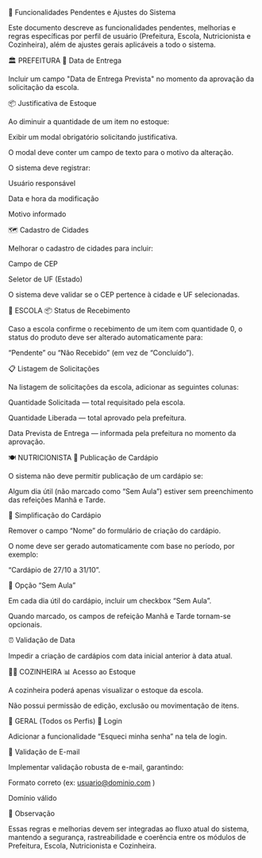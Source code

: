 🧩 Funcionalidades Pendentes e Ajustes do Sistema

Este documento descreve as funcionalidades pendentes, melhorias e regras específicas por perfil de usuário (Prefeitura, Escola, Nutricionista e Cozinheira), além de ajustes gerais aplicáveis a todo o sistema.

🏛️ PREFEITURA
📅 Data de Entrega

Incluir um campo "Data de Entrega Prevista" no momento da aprovação da solicitação da escola.

📦 Justificativa de Estoque

Ao diminuir a quantidade de um item no estoque:

Exibir um modal obrigatório solicitando justificativa.

O modal deve conter um campo de texto para o motivo da alteração.

O sistema deve registrar:

Usuário responsável

Data e hora da modificação

Motivo informado

🗺️ Cadastro de Cidades

Melhorar o cadastro de cidades para incluir:

Campo de CEP

Seletor de UF (Estado)

O sistema deve validar se o CEP pertence à cidade e UF selecionadas.

🏫 ESCOLA
📦 Status de Recebimento

Caso a escola confirme o recebimento de um item com quantidade 0, o status do produto deve ser alterado automaticamente para:

“Pendente” ou “Não Recebido” (em vez de “Concluído”).

📋 Listagem de Solicitações

Na listagem de solicitações da escola, adicionar as seguintes colunas:

Quantidade Solicitada — total requisitado pela escola.

Quantidade Liberada — total aprovado pela prefeitura.

Data Prevista de Entrega — informada pela prefeitura no momento da aprovação.

🍽️ NUTRICIONISTA
📅 Publicação de Cardápio

O sistema não deve permitir publicação de um cardápio se:

Algum dia útil (não marcado como “Sem Aula”) estiver sem preenchimento das refeições Manhã e Tarde.

🧾 Simplificação do Cardápio

Remover o campo “Nome” do formulário de criação do cardápio.

O nome deve ser gerado automaticamente com base no período, por exemplo:

“Cardápio de 27/10 a 31/10”.

📆 Opção “Sem Aula”

Em cada dia útil do cardápio, incluir um checkbox “Sem Aula”.

Quando marcado, os campos de refeição Manhã e Tarde tornam-se opcionais.

⏰ Validação de Data

Impedir a criação de cardápios com data inicial anterior à data atual.

👩‍🍳 COZINHEIRA
📊 Acesso ao Estoque

A cozinheira poderá apenas visualizar o estoque da escola.

Não possui permissão de edição, exclusão ou movimentação de itens.

🔐 GERAL (Todos os Perfis)
🔑 Login

Adicionar a funcionalidade “Esqueci minha senha” na tela de login.

📧 Validação de E-mail

Implementar validação robusta de e-mail, garantindo:

Formato correto (ex: usuario@dominio.com
)

Domínio válido

📘 Observação

Essas regras e melhorias devem ser integradas ao fluxo atual do sistema, mantendo a segurança, rastreabilidade e coerência entre os módulos de Prefeitura, Escola, Nutricionista e Cozinheira.
